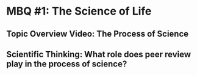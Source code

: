 # MBQ #1: The Science of Life

## Topic Overview Video: The Process of Science

## Scientific Thinking: What role does peer review play in the process of science?
